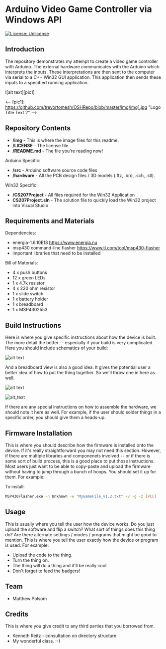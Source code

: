 Arduino Video Game Controller via Windows API
=
[![License: Unlicense](https://img.shields.io/badge/license-Unlicense-blue.svg)](http://unlicense.org/)

Introduction
-
The repository demonstrates my attempt to create a video game controller with Arduino. The external hardware communicates with the Arduino which interprets the inputs. These interpretations are then sent to the computer via serial to a C++ Win32 GUI application. This application then sends these inputs to a specified running application.

![alt text][pic1]

<--
[pic1]: https://github.com/trevortomesh/OSHRepo/blob/master/img/img1.jpg "Logo Title Text 2"
-->

Repository Contents
-
* **/img** - This is where the image files for this readme.
* **/LICENSE** - The license file.
* **/README.md** - The file you're reading now!

Arduino Specific:
  * **/src** - Arduino software source code files
  * **/hardware** - All the PCB design files / 3D models (.ftz, .brd, .sch, .stl).

Win32 Specific:
  * **/CS207Project** - All files required for the Win32 Application
  * **CS207Project.sln** - The solution file to quickly load the Win32 project into Visual Studio

Requirements and Materials
-
Dependencies:
* energia-1.6.10E18 https://www.energia.nu
* msp430 command-line flasher https://www.ti.com/tool/msp430-flasher
* important libraries that need to be installed

Bill of Materials:
* 4 x push buttons
* 12 x green LEDs
* 1 x 4.7k resistor
* 4 x 220 ohm resistor
* 1 x slide switch
* 1 x battery holder
* 1 x breadboard
* 1 x MSP4302553

Build Instructions
-
Here is where you give specific instructions about how the device is built. The more detail the better -- especially if your build is very complicated. Here you should include schematics of your build: 

![alt text][pic2]

[pic2]: https://github.com/trevortomesh/OSHRepo/blob/master/img/img2.jpg "Logo Title Text 2"

And a breadboard view is also a good idea. It gives the potential user a better idea of how to put the thing together. So we'll throw one in here as well. 

![alt text][pic3]

[pic3]: https://github.com/trevortomesh/OSHRepo/blob/master/img/img3.jpg "Logo Title Text 2"

![alt_text][pic4]
  
[pic4]: https://github.com/trevortomesh/OSHRepo/blob/master/folderName/joystick.png "This is some alt text"


If there are any special instructions on how to assemble the hardware, we should note it here as well. For example, if the user should solder things in a specific order, you should give them a heads-up. 

Firmware Installation
-
This is where you should describe how the firmware is installed onto the device. If it's really straightforward you may not need this section. However, if there are multiple libraries and componenets involved -- or if there is some sort of build process, this is a good place to put those instructions. Most users just want to be able to copy-paste and upload the firmware without having to jump through a bunch of hoops. You should set it up for them. For example: 

To install:
```bash
MSP430Flasher.exe -n Unknown -w "MyGameFile_v1.2.txt" -v -g -z [VCC]

```


Usage
-
This is usually where you tell the user how the device works. Do you just upload the software and flip a switch? What sort of things does this thing do? Are there alternate settings / modes / programs that might be good to mention. This is where you tell the user exactly how the device or program is used. For example: 

* Upload the code to the thing. 
* Turn the thing on. 
* The thing will do a thing and it'll be really cool. 
* Don't forget to feed the badgers!

Team
-
* Matthew Polsom

Credits
-
This is where you give credit to any third parties that you borrowed from. 

* Kenneth Reitz - consultation on directory structure
* My wonderful class. :-)

